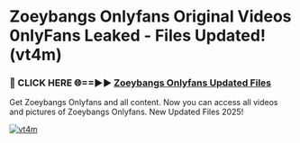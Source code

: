 # Zoeybangs Onlyfans Original Videos 0nlyFans Leaked - Files Updated! (vt4m)

<h3>🔴 CLICK HERE 🌐==►► <a href="https://tinyurl.com/brd5kh86" rel="nofollow">Zoeybangs Onlyfans Updated Files</a></h3>

Get Zoeybangs Onlyfans and all content. Now you can access all videos and pictures of Zoeybangs Onlyfans. New Updated Files 2025!

[![vt4m](https://i.imgur.com/K7sEzmb.gif)](https://tinyurl.com/brd5kh86)
